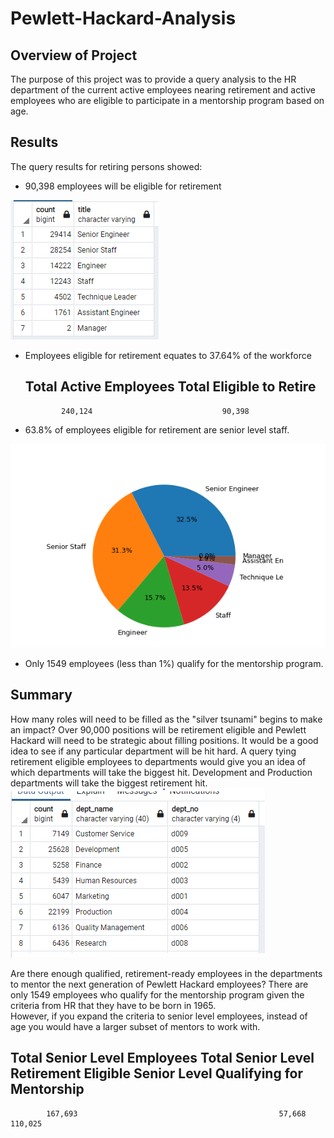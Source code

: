 # Pewlett-Hackard-Analysis

## Overview of Project
The purpose of this project was to provide a query analysis to the HR department of the current active employees nearing retirement and active employees
who are eligible to participate in a mentorship program based on age.


## Results
The query results for retiring persons showed:
* 90,398 employees will be eligible for retirement

![Employees eligible for retirement](Images/retiring_titles.PNG)

* Employees eligible for retirement equates to 37.64% of the workforce

	Total Active Employees						Total Eligible to Retire
   ----------------------------------------------------------------------------------------------
		      240,124							  90,398
		


* 63.8% of employees eligible for retirement are senior level staff.

![Percent pie chart](Images/retiring_titles_pie.PNG)

* Only 1549 employees (less than 1%) qualify for the mentorship program.



## Summary
How many roles will need to be filled as the "silver tsunami" begins to make an impact?
Over 90,000 positions will be retirement eligible and Pewlett Hackard will need to be strategic about filling positions.  It would be a good idea
to see if any particular department will be hit hard.  A query tying retirement eligible employees to departments would give you an idea of which departments 
will take the biggest hit.  Development and Production departments will take the biggest retirement hit.
![Employees eligible for retirement by dept](Images/retiring_depts.PNG)

Are there enough qualified, retirement-ready employees in the departments to mentor the next generation of Pewlett Hackard employees?
There are only 1549 employees who qualify for the mentorship program given the criteria from HR that they have to be born in 1965.  
However, if you expand the criteria to senior level employees, instead of age you would have a larger subset of mentors to work with.


Total Senior Level Employees		Total Senior Level Retirement Eligible			Senior Level Qualifying for Mentorship
----------------------------------------------------------------------------------------------------------------------------
		    167,693									            57,668											                    110,025
